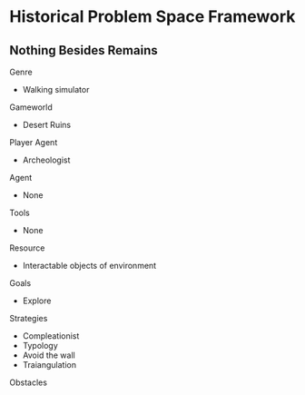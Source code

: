 # Historical Problem Space Framework

## Nothing Besides Remains

Genre
* Walking simulator

Gameworld
* Desert Ruins

Player Agent
* Archeologist

Agent
* None

Tools
* None

Resource
* Interactable objects of environment

Goals
* Explore

Strategies
* Compleationist
* Typology
* Avoid the wall
* Traiangulation

Obstacles
